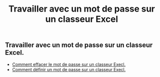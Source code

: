 ﻿---
title: Travailler avec un mot de passe sur un classeur Excel
second_title: Aspose.Cells Cloud Documen
linktitle: Mot de passe
type: docs
url: /fr/workbook/password/
keywords: Working with password an Excel workbook
description: Aspose.Cells Prise en charge de Cloud REST API pour l'utilisation d'un mot de passe sur un classeur Excel. Le SDK prend en charge différents types de langages de développement. Ils incluent Android, C#, Go, Java, NodeJS, Perl, PHP, Python, Ruby et Swift.
weight: 100
---
## Travailler avec un mot de passe sur un classeur Excel.

- [Comment effacer le mot de passe sur un classeur Execl.](/cells/fr/workbook/password/clear/)
- [Comment définir un mot de passe sur un classeur Execl.](/cells/fr//workbook/password/modify/)
